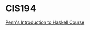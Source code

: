 CIS194
======

[Penn's Introduction to Haskell Course][cis194]

[cis194]: http://www.seas.upenn.edu/~cis194/fall14/

